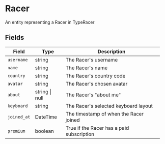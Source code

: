 # Racer

An entity representing a Racer in TypeRacer

## Fields

| Field       | Type           | Description                               |
|-------------|----------------|-------------------------------------------|
| `username`  | string         | The Racer's username                      |
| `name`      | string         | The Racer's name                          |
| `country`   | string         | The Racer's country code                  |
| `avatar`    | string         | The Racer's chosen avatar                 |
| `about`     | string \| null | The Racer's "about me"                    |
| `keyboard`  | string         | The Racer's selected keyboard layout      |
| `joined_at` | DateTime       | The timestamp of when the Racer joined    |
| `premium`   | boolean        | True if the Racer has a paid subscription |